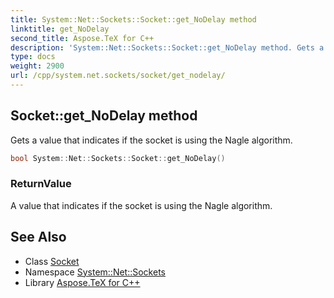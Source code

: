 ```yaml
---
title: System::Net::Sockets::Socket::get_NoDelay method
linktitle: get_NoDelay
second_title: Aspose.TeX for C++
description: 'System::Net::Sockets::Socket::get_NoDelay method. Gets a value that indicates if the socket is using the Nagle algorithm in C++.'
type: docs
weight: 2900
url: /cpp/system.net.sockets/socket/get_nodelay/
---
```

## Socket::get_NoDelay method


Gets a value that indicates if the socket is using the Nagle algorithm.

```cpp
bool System::Net::Sockets::Socket::get_NoDelay()
```


### ReturnValue

A value that indicates if the socket is using the Nagle algorithm.

## See Also

* Class [Socket](../)
* Namespace [System::Net::Sockets](../../)
* Library [Aspose.TeX for C++](../../../)
